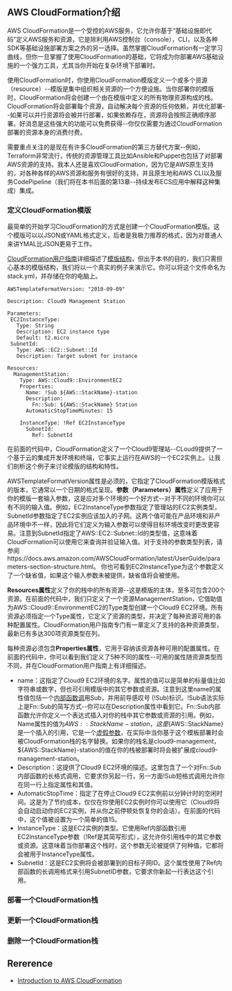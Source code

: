 ## AWS CloudFormation介绍
AWS CloudFormation是一个受控的AWS服务，它允许你基于“基础设施即代码”定义AWS服务和资源，它是除利用AWS控制台（console），CLI，以及各种SDK等基础设施部署方案之外的另一选择。虽然掌握CloudFormation有一定学习曲线，但你一旦掌握了使用CloudFormation的基础，它将成为你部署AWS基础设施的一个强力工具，尤其当你开始在复杂环境下部署时。

使用CloudFormation时，你使用CloudFormation模版定义一个或多个资源（resource）--模版是集中组织相关资源的一个方便设施。当你部署你的模版时，CloudFormation将会创建一个由在模版中定义的所有物理资源构成的栈。CloudFormation将会部署每个资源，自动解决每个资源的任何依赖，并优化部署--如果可以并行资源将会被并行部署，如果依赖存在，资源将会按照正确顺序部署。好消息是这些强大的功能可以免费获得--你仅仅需要为通过CloudFormation部署的资源本身的消费付费。

需要重点关注的是现在有许多CloudFormation的第三方替代方案--例如，Terraform非常流行，传统的资源管理工具比如Ansible和Puppet也包括了对部署AWS资源的支持。我本人还是喜欢CloudFormation，因为它是AWS原生支持的，对各种各样的AWS资源和服务有很好的支持，并且原生地和AWS CLI以及服务CodePipeline（我们将在本书后面的第13章--持续发布ECS应用中解释这种集成）集成。
### 定义CloudFormation模版
最简单的开始学习CloudFormation的方式是创建一个CloudFormation模版。这个模版可以以JSON或YAML格式定义，后者是我极力推荐的格式，因为对普通人来讲YMAL比JSON更易于工作。

[CloudFormation用户指南](https://docs.aws.amazon.com/AWSCloudFormation/latest/UserGuide/Welcome.html)详细描述了[模版结构](https://docs.aws.amazon.com/AWSCloudFormation/latest/UserGuide/template-anatomy.html)，但出于本书的目的，我们只需担心基本的模版结构，我们将以一个真实的例子来演示它。你可以将这个文件命名为stack.yml，并存储在你的电脑上。
```
AWSTemplateFormatVersion: "2010-09-09"

Description: Cloud9 Management Station

Parameters:
 EC2InstanceType:
   Type: String
   Description: EC2 instance type
   Default: t2.micro
 SubnetId:
   Type: AWS::EC2::Subnet::Id
   Description: Target subnet for instance

Resources:
  ManagementStation:
    Type: AWS::Cloud9::EnvironmentEC2
    Properties:
      Name: !Sub ${AWS::StackName}-station
      Description:
        Fn::Sub: ${AWS::StackName} Station
      AutomaticStopTimeMinutes: 15

    InstanceType: !Ref EC2InstanceType
      SubnetId:
        Ref: SubnetId
```
在前面的代码中，CloudFormation定义了一个Cloud9管理站--CLoud9提供了一个基于云的集成开发环境和终端，它事实上运行在AWS的一个EC2实例上。让我们剖析这个例子来讨论模版的结构和特性。

AWSTemplateFormatVersion属性是必须的，它指定了CloudFormation模版格式的版本，它通常以一个日期的格式呈现。**参数（Parameters）属性**定义了应用于你的模版一套输入参数，这是应对多个环境的一个好方式--对于不同的环境你可以有不同的输入值。例如，EC2InstanceType参数指定了管理站的EC2实例类型，SubnetId参数指定了EC2实例应该加入的子网。这两个值可能在产品环境和非产品环境中不一样，因此将它们定义为输入参数可以使得目标环境改变时更改更容易。注意到SubnetId指定了AWS::EC2::Subnet::Id的类型值，这意味着CloudFormation可以使用它来查询并验证输入值。对于支持的参数类型列表，请参阅https://docs.aws.amazon.com/AWSCloudFormation/latest/UserGuide/parameters-section-structure.html。 你也可看到EC2InstanceType为这个参数定义了一个缺省值，如果这个输入参数未被提供，缺省值将会被使用。

**Resources属性**定义了你的栈中的所有资源--这是模版的主体，至多可包含200个资源。在前面的代码中，我们只定义了一个资源ManagementStation，它借助值为AWS::Cloud9::EnvironmentEC2的Type类型创建一个Cloud9 EC2环境。所有资源必须指定一个Type属性，它定义了资源的类型，并决定了每种资源可用的各种配置属性。CloudFormation用户指南专门有一章定义了支持的各种资源类型，最新已有多达300项资源类型在列。

每种资源必须包含**Properties属性**，它用于容纳该资源各种可用的配置属性。在前面的代码中，你可以看到我们定义了5种不同的属性--可用的属性随资源类型而不同，并在CloudFormation用户指南上有详细描述。
- name：这指定了Cloud9 EC2环境的名字。属性的值可以是简单的标量值比如字符串或数字，但也可引用模版中的其它参数或资源。注意到这里name的属性值包括一个[内部函数调](https://docs.aws.amazon.com/AWSCloudFormation/latest/UserGuide/intrinsic-function-reference.html)用Sub，并用前导感叹号 (!Sub)标识。!Sub语法实际上是Fn::Sub的简写方式--你可以在Description属性中看到它。Fn::Sub内部函数允许你定义一个表达式插入对你的栈中其它参数或资源的引用。例如，Name属性的值为${AWS::StackName}-station，这里${AWS::StackName}是一个插入的引用，它是一个[虚假参数](https://docs.aws.amazon.com/AWSCloudFormation/latest/UserGuide/pseudo-parameter-reference.html)，在实际中当你基于这个模板部署时会被CloudFormation栈的名字替换。如果你的栈名是cloud9-management，${AWS::StackName}-station的值在你的栈被部署时将会被扩展成cloud9-management-station。
- Description：这提供了Cloud9 EC2环境的描述。这里包含了一个对Fn::Sub内部函数的长格式调用，它要求你另起一行，另一方面!Sub短格式调用允许你在同一行上指定属性和其值。
- AutomaticStopTime：指定了在停止Cloud9 EC2实例前以分钟计时的空闲时间。这是为了节约成本，仅仅在你使用EC2实例时你可以使用它（Cloud9将会自动启动你的EC2实例，并从你之前停顿处恢复你的会话）。在前面的代码中，这个值被设置为一个简单的值15。
- InstanceType：这是EC2实例的类型。它使用Ref内部函数引用EC2InstanceType参数（!Ref是其简写形式），这允许你引用栈中的其它参数或资源。这意味着当你部署这个栈时，这个参数无论被提供了何种值，它都将会被用于InstanceType属性。
- SubnetId：这是EC2实例将会被部署到的目标子网ID。这个属性使用了Ref内部函数的长调用格式来引用SubnetID参数，它要求你新起一行表达这个引用。
### 部署一个CloudFormation栈
### 更新一个CloudFormation栈
### 删除一个CloudFormation栈

## Rererence
- [Introduction to AWS CloudFormation](https://learning.oreilly.com/library/view/docker-on-amazon/9781788626507/76331243-6e32-4705-8eda-75d47b4e310a.xhtml)